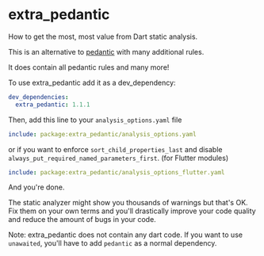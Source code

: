 # extra_pedantic

How to get the most, most value from Dart static analysis.

This is an alternative to [pedantic](https://github.com/dart-lang/pedantic) with many additional rules.

It does contain all pedantic rules and many more!

To use extra_pedantic add it as a dev_dependency:

```yaml
dev_dependencies:
  extra_pedantic: 1.1.1
```

Then, add this line to your `analysis_options.yaml` file

```yaml
include: package:extra_pedantic/analysis_options.yaml
```

or if you want to enforce `sort_child_properties_last` and disable `always_put_required_named_parameters_first`. (for Flutter modules)

```yaml
include: package:extra_pedantic/analysis_options_flutter.yaml
```

And you're done. 

The static analyzer might show you thousands of warnings but that's OK. 
Fix them on your own terms and you'll drastically improve your code quality and reduce the amount of bugs in your code.

Note: 
extra_pedantic does not contain any dart code. If you want to use `unawaited`, you'll have to add `pedantic` as a normal dependency.